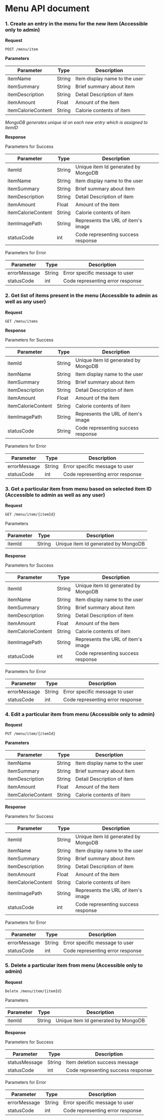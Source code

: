 # Menu API document

### 1. Create an entry in the menu for the new item (Accessible only to admin)

**Request**

```
POST /menu/item

```

**Parameters**

| Parameter          | Type   | Description                       |
| ------------------ | ------ | --------------------------------- |
| itemName           | String | Item display name to the user     |
| itemSummary        | String | Brief summary about item          |
| itemDescription    | String | Detail Description of item        |
| itemAmount         | Float  | Amount of the item                |
| itemCalorieContent | String | Calorie contents of item          |

*MongoDB generates unique id on each new entry which is assigned to itemID*

**Response**

Parameters for Success

| Parameter          | Type   | Description                        |
| ------------------ | ------ | ---------------------------------- |
| itemId             | String | Unique item Id generated by MongoDB|
| itemName           | String | Item display name to the user      |
| itemSummary        | String | Brief summary about item           |
| itemDescription    | String | Detail Description of item         |
| itemAmount         | Float  | Amount of the item                 |
| itemCalorieContent | String | Calorie contents of item           |
| itemImagePath      | String | Represents the URL of item's image |
| statusCode         | int    | Code representing success response |

Parameters for Error

| Parameter          | Type   | Description                        |
| ------------------ | ------ | ---------------------------------- |
| errorMessage       | String | Error specific message to user     |
| statusCode         | int    | Code representing error response   |

### 2. Get list of items present in the menu (Accessible to admin as well as any user)

**Request**

```
GET /menu/items
```

**Response**

Parameters for Success

| Parameter          | Type   | Description                        |
| ------------------ | ------ | ---------------------------------- |
| itemId             | String | Unique item Id generated by MongoDB|
| itemName           | String | Item display name to the user      |
| itemSummary        | String | Brief summary about item           |
| itemDescription    | String | Detail Description of item         |
| itemAmount         | Float  | Amount of the item                 |
| itemCalorieContent | String | Calorie contents of item           |
| itemImagePath      | String | Represents the URL of item's image |
| statusCode         | String | Code representing success response |

Parameters for Error

| Parameter          | Type   | Description                        |
| ------------------ | ------ | ---------------------------------- |
| errorMessage       | String | Error specific message to user     |
| statusCode         | int    | Code representing error response   |

### 3. Get a particular item from menu based on selected item ID (Accessible to admin as well as any user)

**Request**

```
GET /menu/item/{itemId}

```

Parameters

| Parameter       | Type   | Description                          |
| --------------- | ------ | ------------------------------------ |
| itemId          | String | Unique item Id generated by MongoDB  |

**Response**

Parameters for Success

| Parameter          | Type   | Description                        |
| ------------------ | ------ | ---------------------------------- |
| itemId             | String | Unique item Id generated by MongoDB|
| itemName           | String | Item display name to the user      |
| itemSummary        | String | Brief summary about item           |
| itemDescription    | String | Detail Description of item         |
| itemAmount         | Float  | Amount of the item                 |
| itemCalorieContent | String | Calorie contents of item           |
| itemImagePath      | String | Represents the URL of item's image |
| statusCode         | int    | Code representing success response |

Parameters for Error

| Parameter          | Type   | Description                        |
| ------------------ | ------ | ---------------------------------- |
| errorMessage       | String | Error specific message to user     |
| statusCode         | int    | Code representing error response   |


### 4. Edit a particular item from menu (Accessible only to admin)

**Request**

```
PUT /menu/item/{itemId}

```

**Parameters**

| Parameter          | Type   | Description                       |
| ------------------ | ------ | --------------------------------- |
| itemName           | String | Item display name to the user     |
| itemSummary        | String | Brief summary about item          |
| itemDescription    | String | Detail Description of item        |
| itemAmount         | Float  | Amount of the item                |
| itemCalorieContent | String | Calorie contents of item          |

**Response**

Parameters for Success

| Parameter          | Type   | Description                        |
| ------------------ | ------ | ---------------------------------- |
| itemId             | String | Unique item Id generated by MongoDB|
| itemName           | String | Item display name to the user      |
| itemSummary        | String | Brief summary about item           |
| itemDescription    | String | Detail Description of item         |
| itemAmount         | Float  | Amount of the item                 |
| itemCalorieContent | String | Calorie contents of item           |
| itemImagePath      | String | Represents the URL of item's image |
| statusCode         | int    | Code representing success response |

Parameters for Error

| Parameter          | Type   | Description                        |
| ------------------ | ------ | ---------------------------------- |
| errorMessage       | String | Error specific message to user     |
| statusCode         | int    | Code representing error response   |

### 5. Delete a particular item from menu (Accessible only to admin)

**Request**

```
Delete /menu/item/{itemId}
```

Parameters

| Parameter     | Type   | Description                         |
| ------------- | ------ | ----------------------------------- |
| itemId        | String | Unique item Id generated by MongoDB |

**Response**

Parameters for Success

| Parameter    | Type    | Description                         |
| ------------ | ------- | ----------------------------------- |
| statusMessage| String  | Item deletion success message       |
| statusCode   | int     | Code representing success response  |

Parameters for Error

| Parameter     | Type   | Description                         |
| ------------- | ------ | ----------------------------------- |
| errorMessage  | String | Error specific message to user      |
| statusCode    | int    | Code representing error response    |
